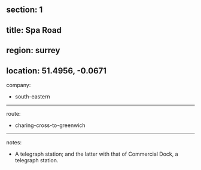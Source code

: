 section: 1
----
title: Spa Road
----
region: surrey
----
location: 51.4956, -0.0671
----
company:
- south-eastern
----
route:
- charing-cross-to-greenwich
----
notes:
- A telegraph station; and the latter with that of Commercial Dock, a telegraph station.
